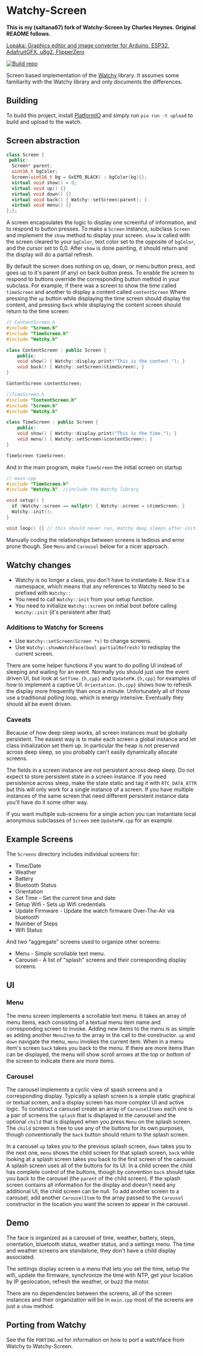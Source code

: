 # Watchy-Screen

**This is my (saltana67) fork of Watchy-Screen by Charles Heynes. Original README follows.**

[Lopaka: Graphics editor and image converter for Arduino, ESP32, AdafruitGFX, u8g2, FlipperZero](https://lopaka.app/)

[![Build repo](https://github.com/charles-haynes/Watchy-Screen/actions/workflows/build.yml/badge.svg)](https://github.com/charles-haynes/Watchy-Screen/actions/workflows/build.yml)

Screen based implementation of the [Watchy](https://github.com/sqfmi/Watchy) library. It assumes some familiarity with the Watchy library and only documents the differences.

## Building

To build this project, install [PlatformIO](https://docs.platformio.org/en/latest/core/installation.html) and simply run `pio run -t upload` to build and upload to the watch.

## Screen abstraction

```c++
class Screen {
 public:
  Screen* parent;
  uint16_t bgColor;
  Screen(uint16_t bg = GxEPD_BLACK) : bgColor(bg){};
  virtual void show() = 0;
  virtual void up() {}
  virtual void down() {}
  virtual void back() { Watchy::setScreen(parent); }
  virtual void menu() {}
};};
```

A screen encapsulates the logic to display one screenful of information, and to respond to button presses. To make a `Screen` instance, subclass `Screen` and implement the `show` method to display your screen. `show` is called with the screen cleared to your `bgColor`, text color set to the opposite of `bgColor`, and the cursor set to 0,0. After `show` is done painting, it should return and the display will do a partial refresh.

By default the screen does nothing on up, down, or menu button press, and goes up to it's parent (if any) on back button press. To enable the screen to respond to buttons override the corresponding button method in your subclass. For example, if there was a screen to show the time called `timeScreen` and another to display a content called `contentScreen` Where pressing the `up` button while displaying the time screen should display the content, and pressing `Back` while displaying the content screen should return to the time screen:

```c++
// ContentScreen.h
#include "Screen.h"
#include "TimeScreen.h"
#include "Watchy.h"

class ContentScreen : public Screen {
    public:
    void show() { Watchy::display.print("This is the content."); }
    void back() { Watchy::setScreen(&timeScreen); }
}

ContentScreen contentScreen;
```

```c++
//TimeScreen.h
#include "ContentScreen.h"
#include "Screen.h"
#include "Watchy.h"

class TimeScreen : public Screen {
    public:
    void show() { Watchy::display.print("This is the time."); }
    void menu() { Watchy::setScreen(&contentScreen); }
}

TimeScreen timeScreen;
```

And in the main program, make `TimeScreen` the initial screen on startup

```c++
// main.cpp
#include "TimeScreen.h"
#include "Watchy.h"  //include the Watchy library

void setup() {
  if (Watchy::screen == nullptr) { Watchy::screen = &timeScreen; }
  Watchy::init();
}

void loop() {} // this should never run, Watchy deep sleeps after init();
```

Manually coding the relationships between screens is tedious and error prone though. See `Menu` and `Carousel` below for a nicer approach.

## Watchy changes

* Watchy is no longer a class, you don't have to instantiate it. Now it's a namespace, which means that any references to Watchy need to be prefixed with `Watchy::`
* You need to call `Watchy::init` from your setup function.
* You need to initialize `Watchy::screen` on initial boot before calling `Watchy::init` (it's persistent after that)

### Additions to Watchy for Screens

* Use `Watchy::setScreen(Screen *s)` to change screens.
* Use `Watchy::showWatchFace(bool partialRefresh)` to redisplay the current screen.

There are some helper functions if you want to do polling UI instead of sleeping and waiting for an event. Normally you should just use the event driven UI, but look at `SetTime.{h,cpp}` and `UpdateFW.{h,cpp}` for examples of how to implement a captive UI. `Orientation.{h,cpp}` shows how to refresh the display more frequently than once a minute. Unfortunately all of those use a traditional polling loop, which is energy intensive. Eventually they should all be event driven.

### Caveats

Because of how deep sleep works, all screen instances must be globally persistent. The easiest way is to make each screen a global instance and let class initialization set them up. In particular the heap is not preserved across deep sleep, so you probably can't easily dynamically allocate screens.

The fields in a screen instance are not persistent across deep sleep. Do not expect to store persistent state in a screen instance. If you need persistence across sleep, make the state static and tag it with `RTC_DATA_ATTR` but this will only work for a single instance of a screen. If you have multiple instances of the same screen that need different persistent instance data you'll have do it some other way.

If you want multiple sub-screens for a single action you can instantiate local anonymous subclasses of `Screen` see `UpdateFW.cpp` for an example.

## Example Screens

The `Screens` directory includes individual screens for:

* Time/Date  
* Weather  
* Battery  
* Bluetooth Status
* Orientation
* Set Time - Set the current time and date
* Setup Wifi - Sets up Wifi credentials
* Update Firmware - Update the watch firmware Over-The-Air via bluetooth
* Number of Steps
* Wifi Status

And two "aggregate" screens used to organize other screens:

* Menu - Simple scrollable text menu.
* Carousel - A list of "splash" screens and their corresponding display screens.

## UI

### Menu

The menu screen implements a scrollable text menu. It takes an array of menu items, each consisting of a textual menu item name and corresponding screen to invoke. Adding new items to the menu is as simple as adding another `MenuItem` to the array in the call to the constructor. `up` and `down` navigate the menu, `menu` invokes the current item. When in a menu item's screen `back` takes you back to the menu. If there are more items than can be displayed, the menu will show scroll arrows at the top or bottom of the screen to indicate there are more items.

### Carousel

The carousel implements a cyclic view of spash screens and a corresponding display. Typically a splash screen is a simple static graphical or textual screen, and a display screen has more complex UI and active logic. To construct a carousel create an array of `CarouselItems` each one is a pair of screens the `splash` that is displayed in the carousel and the optional `child` that is displayed when you press `Menu` on the splash screen. The `child` screen is free to use any of the buttons for its own purposes, though conventionally the `back` button should return to the splash screen.

In a carousel `up` takes you to the previous splash screen, `down` takes you to the next one, `menu` shows the child screen for that splash screen, `back` while looking at a splash screen takes you back to the first screen of the carousel. A splash screen uses all of the buttons for its UI. In a child screen the child has complete control of the buttons, though by convention `back` should take you back to the carousel (the `parent` of the child screen). If the splash screen contains all information for the display and doesn't need any additional UI, the child screen can be null. To add another screen to a carousel, add another `CarouselItem` to the array passed to the `Carousel` constructor in the location you want the screen to appear in the carousel.

## Demo

The face is organized as a carousel of time, weather, battery, steps, orientation, bluetooth status, weather status, and a settings menu. The time and weather screens are standalone, they don't have a child display associated.

The settings display screen is a menu that lets you set the time, setup the wifi, update the firmware, synchronize the time with NTP, get your location by IP geolocation, refresh the weather, or buzz the motor.

There are no dependencies between the screens, all of the screen instances and their organization will be in `main.cpp` most of the screens are just a `show` method.

## Porting from Watchy

See the file `PORTING.md` for information on how to port a watchface from Watchy to Watchy-Screen.
